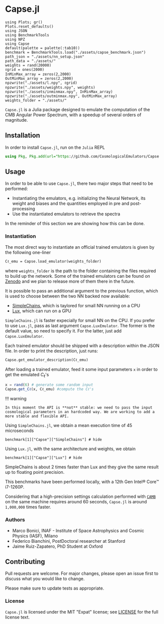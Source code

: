 # Capse.jl

```@setup tutorial
using Plots; gr()
Plots.reset_defaults()
using JSON
using BenchmarkTools
using NPZ
using Capse
default(palette = palette(:tab10))
benchmark = BenchmarkTools.load("./assets/capse_benchmark.json")
path_json = "./assets/nn_setup.json"
path_data = "./assets/"
weights = rand(20000)
ℓgrid = ones(2000)
InMinMax_array = zeros(2,2000)
OutMinMax_array = zeros(2,2000)
npzwrite("./assets/l.npy", ℓgrid)
npzwrite("./assets/weights.npy", weights)
npzwrite("./assets/inminmax.npy", InMinMax_array)
npzwrite("./assets/outminmax.npy", OutMinMax_array)
weights_folder = "./assets/"
```

`Capse.jl` is a Julia package designed to emulate the computation of the CMB Angular Power Spectrum, with a speedup of several orders of magnitude.

## Installation

In order to install  `Capse.jl`, run on the `Julia` REPL

```julia
using Pkg, Pkg.add(url="https://github.com/CosmologicalEmulators/Capse.jl")
```

## Usage

In order to be able to use `Capse.jl`, there two major steps that need to be performed:

- Instantiating the emulators, e.g. initializing the Neural Network, its weight and biases and the quantities employed in pre and post-processing
- Use the instantiated emulators to retrieve the spectra

In the reminder of this section we are showing how this can be done.

### Instantiation

The most direct way to instantiate an official trained emulators is given by the following one-liner

```@example tutorial
Cℓ_emu = Capse.load_emulator(weights_folder)
```

where `weights_folder` is the path to the folder containing the files required to build up the network. Some of the trained emulators can be found on [Zenodo](https://zenodo.org/record/8187935) and we plan to release more of them there in the future.

It is possible to pass an additional argument to the previous function, which is used to choose between the two NN backed now available:

- [SimpleChains](https://github.com/PumasAI/SimpleChains.jl), which is taylored for small NN running on a CPU
- [Lux](https://github.com/LuxDL/Lux.jl), which can run on a GPU

`SimpleChains.jl` is faster expecially for small NN on the CPU. If you prefer to use `Lux.jl`, pass as last argument `Capse.LuxEmulator`. The former is the default value, so need to specify it. For the latter, just add `Capse.LuxEmulator`.

Each trained emulator should be shipped with a description within the JSON file. In order to print the description, just runs:

```@example tutorial
Capse.get_emulator_description(Cℓ_emu)
```

After loading a trained emulator, feed it some input parameters `x` in order to get the emulated $C_\ell$'s

```julia
x = rand(6) # generate some random input
Capse.get_Cℓ(x, Cℓ_emu) #compute the Cℓ's
```

!!! warning

    In this moment the API is **not** stable: we need to pass the input cosmological parameters in an hardcoded way. We are working to add a more stable and flexible API.

Using `SimpleChains.jl`, we obtain a mean execution time of 45 microseconds

```@example tutorial
benchmark[1]["Capse"]["SimpleChains"] # hide
```

Using `Lux.jl`, with the same architecture and weights, we obtain

```@example tutorial
benchmark[1]["Capse"]["Lux"] # hide
```

SimpleChains is about 2 times faster than Lux and they give the same result up to floating point precision.

This benchmarks have been performed locally, with a 12th Gen Intel® Core™ i7-1260P.

Considering that a high-precision settings calculation performed with [`CAMB`](https://github.com/cmbant/CAMB) on the same machine requires around 60 seconds, `Capse.jl` is around ``1,000,000`` times faster.

### Authors

- Marco Bonici, INAF - Institute of Space Astrophysics and Cosmic Physics (IASF), Milano
- Federico Bianchini, PostDoctoral researcher at Stanford
- Jaime Ruiz-Zapatero, PhD Student at Oxford

## Contributing

Pull requests are welcome. For major changes, please open an issue first to discuss what you would like to change.

Please make sure to update tests as appropriate.

### License

`Capse.jl` is licensed under the MIT "Expat" license; see
[LICENSE](https://github.com/CosmologicalEmulators/Effort.jl/blob/main/LICENSE) for
the full license text.
